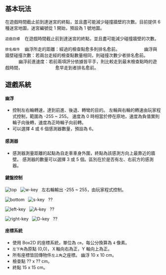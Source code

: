 ## 基本玩法

在遊戲時間截止前到達迷宮的終點，並且盡可能減少碰撞牆壁的次數。目前提供 6 種迷宮地圖，迷宮編號從 1 開始，預設為 1 號地圖。

`遊戲目標`&nbsp;&nbsp;&nbsp; 在遊戲時間截止前到達迷宮的終點，並且盡可能減少碰撞牆壁的次數。

`排名條件`&nbsp;&nbsp;&nbsp; 幽浮所走的距離：經過的檢查點愈多則排名愈前。
&nbsp;&nbsp;&nbsp; &nbsp;&nbsp;&nbsp; &nbsp;&nbsp;&nbsp; &nbsp;&nbsp;&nbsp; &nbsp;&nbsp;&nbsp;幽浮與牆壁碰撞次數：若兩台走經的檢查點數量相同，則碰撞次數少者排名愈前。
&nbsp;&nbsp;&nbsp; &nbsp;&nbsp;&nbsp; &nbsp;&nbsp;&nbsp; &nbsp;&nbsp;&nbsp; &nbsp;&nbsp;&nbsp;幽浮前進速度：若前兩項評分依據皆平手，則比較走到最末檢查點時的遊戲時間，&nbsp;&nbsp;&nbsp; &nbsp;&nbsp;&nbsp; &nbsp;&nbsp;&nbsp; &nbsp;&nbsp;&nbsp; &nbsp;&nbsp;&nbsp;&nbsp;&nbsp;&nbsp; &nbsp;&nbsp;&nbsp; 愈早走到者排名愈前。

## 遊戲系統

#### 幽浮

- 控制左右輪轉速，達到前進、後退、轉彎的目的。 左輪與右輪的轉速由玩家程式控制，範圍為 -255 ~ 255。 速度為 0 時相當於停在原地，速度為負值實則輪子向後轉，速度為正時輪子向前轉。
- 可以選擇 4 或 6 個感測器數量，預設為 6。

#### 感測器

- 感測器測量距離的起點為自走車車身外圍，終點為該感測方向上最靠近的牆壁。 感測器的數量可以選擇 3 或 5 個。區別在於是否有左、右前方的感測器。

#### 鍵盤控制

![top](https://hackmd.io/_uploads/r1-0GQZyR.png)&nbsp;&nbsp;&nbsp;![w-key](https://hackmd.io/_uploads/H1tAfQ-yR.png)&nbsp;&nbsp;&nbsp;左右輪輸出 -255 ~ 255，由玩家程式控制。

![bottom](https://hackmd.io/_uploads/ry_yXmZJ0.png)&nbsp;&nbsp;&nbsp;![s-key](https://hackmd.io/_uploads/H1xgXm-JR.png)&nbsp;&nbsp;&nbsp;??

![left-key](https://hackmd.io/_uploads/Hkil7mWyA.png)&nbsp;&nbsp;&nbsp;![A-key](https://hackmd.io/_uploads/B1J-mXZJA.png)&nbsp;&nbsp;&nbsp;??

![right-key](https://hackmd.io/_uploads/SJqbXmWkR.png)&nbsp;&nbsp;&nbsp;![D-key](https://hackmd.io/_uploads/rykGmXbkR.png)&nbsp;&nbsp;&nbsp;??

#### 座標系統

- 使用 Box2D 的座標系統，單位為 `cm`，每公分換算為 `4` 像素。
- `左下角`為原點 (0,0)，Ｘ軸向右為正，Y 軸向上為正。
- 所有座標皆回傳物件`左上角`之座標。 幽浮 10 x 10 cm。
- 檢查點 ?? x ?? cm。
- 終點 15 x 15 cm。
